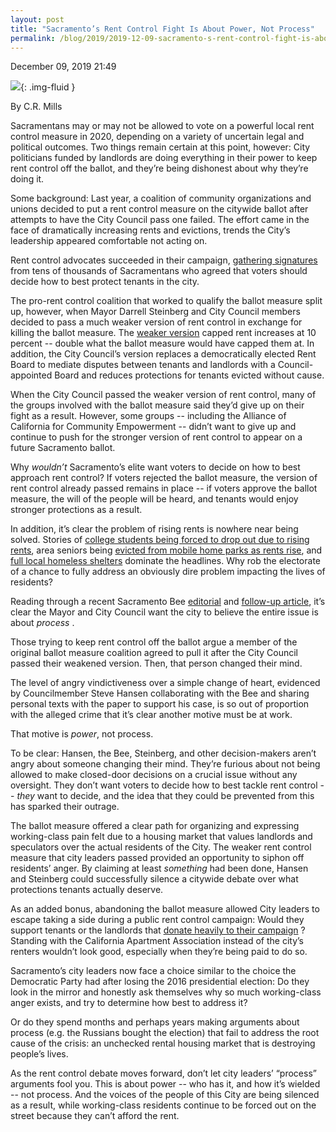 ```yaml
---
layout: post
title: "Sacramento’s Rent Control Fight Is About Power, Not Process"
permalink: /blog/2019/2019-12-09-sacramento-s-rent-control-fight-is-about-power-not-process/
---
```

December 09, 2019 21:49

![](/assets/images/rails_active_storage_blobs_eyJfcmFpbHMiOnsibWVzc2FnZSI6IkJBaHBDUT09IiwiZXhwIjpudWxsLCJwdXIiOiJibG9iX2lkIn19--81ce78fd05473f77b153c12ac7a42b18a6e09e66_Sacramento%E2%80%99s%20Rent%20Control%20Fight%20Is%20About%20Power,%20Not%20Process.JPG){: .img-fluid }

By C.R. Mills

Sacramentans may or may not be allowed to vote on a powerful local rent control measure in 2020, depending on a variety of uncertain legal and political outcomes. Two things remain certain at this point, however: City politicians funded by landlords are doing everything in their power to keep rent control off the ballot, and they’re being dishonest about why they’re doing it.

Some background: Last year, a coalition of community organizations and unions decided to put a rent control measure on the citywide ballot after attempts to have the City Council pass one failed. The effort came in the face of dramatically increasing rents and evictions, trends the City’s leadership appeared comfortable not acting on.

Rent control advocates succeeded in their campaign, [gathering signatures](http://www.capradio.org/articles/2018/08/30/sacramento-rent-control-proponents-file-signatures-for-ballot-measure/) from tens of thousands of Sacramentans who agreed that voters should decide how to best protect tenants in the city.

The pro-rent control coalition that worked to qualify the ballot measure split up, however, when Mayor Darrell Steinberg and City Council members decided to pass a much weaker version of rent control in exchange for killing the ballot measure. The [weaker version](https://www.sacbee.com/news/local/article234987217.html) capped rent increases at 10 percent -- double what the ballot measure would have capped them at. In addition, the City Council’s version replaces a democratically elected Rent Board to mediate disputes between tenants and landlords with a Council-appointed Board and reduces protections for tenants evicted without cause.

When the City Council passed the weaker version of rent control, many of the groups involved with the ballot measure said they’d give up on their fight as a result. However, some groups -- including the Alliance of California for Community Empowerment -- didn’t want to give up and continue to push for the stronger version of rent control to appear on a future Sacramento ballot.

Why *wouldn’t* Sacramento’s elite want voters to decide on how to best approach rent control? If voters rejected the ballot measure, the version of rent control already passed remains in place -- if voters approve the ballot measure, the will of the people will be heard, and tenants would enjoy stronger protections as a result.

In addition, it’s clear the problem of rising rents is nowhere near being solved. Stories of [college students being forced to drop out due to rising rents](https://www.msn.com/en-us/news/us/the-new-face-of-sacramento-s-affordable-housing-crisis-college-students-forced-to-drop-out/ar-AAIh3mf), area seniors being [evicted from mobile home parks as rents rise](https://sacramento.cbslocal.com/video/4203985-senior-rents-rising/), and [full local homeless shelters](https://www.sacbee.com/news/local/article237589404.html#storylink=mainstage) dominate the headlines. Why rob the electorate of a chance to fully address an obviously dire problem impacting the lives of residents?

Reading through a recent Sacramento Bee [editorial](https://www.sacbee.com/opinion/article237122459.html) and [follow-up article](https://www.sacbee.com/opinion/article237474639.html), it’s clear the Mayor and City Council want the city to believe the entire issue is about *process* .

Those trying to keep rent control off the ballot argue a member of the original ballot measure coalition agreed to pull it after the City Council passed their weakened version. Then, that person changed their mind.

The level of angry vindictiveness over a simple change of heart, evidenced by Councilmember Steve Hansen collaborating with the Bee and sharing personal texts with the paper to support his case, is so out of proportion with the alleged crime that it’s clear another motive must be at work.

That motive is *power*, not process.

To be clear: Hansen, the Bee, Steinberg, and other decision-makers aren’t angry about someone changing their mind. They’re furious about not being allowed to make closed-door decisions on a crucial issue without any oversight. They don’t want voters to decide how to best tackle rent control -- *they* want to decide, and the idea that they could be prevented from this has sparked their outrage.

The ballot measure offered a clear path for organizing and expressing working-class pain felt due to a housing market that values landlords and speculators over the actual residents of the City. The weaker rent control measure that city leaders passed provided an opportunity to siphon off residents’ anger. By claiming at least *something* had been done, Hansen and Steinberg could successfully silence a citywide debate over what protections tenants actually deserve.

As an added bonus, abandoning the ballot measure allowed City leaders to escape taking a side during a public rent control campaign: Would they support tenants or the landlords that [donate heavily to their campaign](/blog/2018/01/03/rent_control_opponents_heavily_funding_sacramento_politicians/) ? Standing with the California Apartment Association instead of the city’s renters wouldn’t look good, especially when they’re being paid to do so.

Sacramento’s city leaders now face a choice similar to the choice the Democratic Party had after losing the 2016 presidential election: Do they look in the mirror and honestly ask themselves why so much working-class anger exists, and try to determine how best to address it?

Or do they spend months and perhaps years making arguments about process (e.g. the Russians bought the election) that fail to address the root cause of the crisis: an unchecked rental housing market that is destroying people’s lives.

As the rent control debate moves forward, don’t let city leaders’ “process” arguments fool you. This is about power -- who has it, and how it’s wielded -- not process. And the voices of the people of this City are being silenced as a result, while working-class residents continue to be forced out on the street because they can’t afford the rent.

